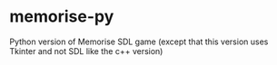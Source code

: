 # memorise-py
Python version of Memorise SDL game (except that this version uses Tkinter and not SDL like the c++ version)
